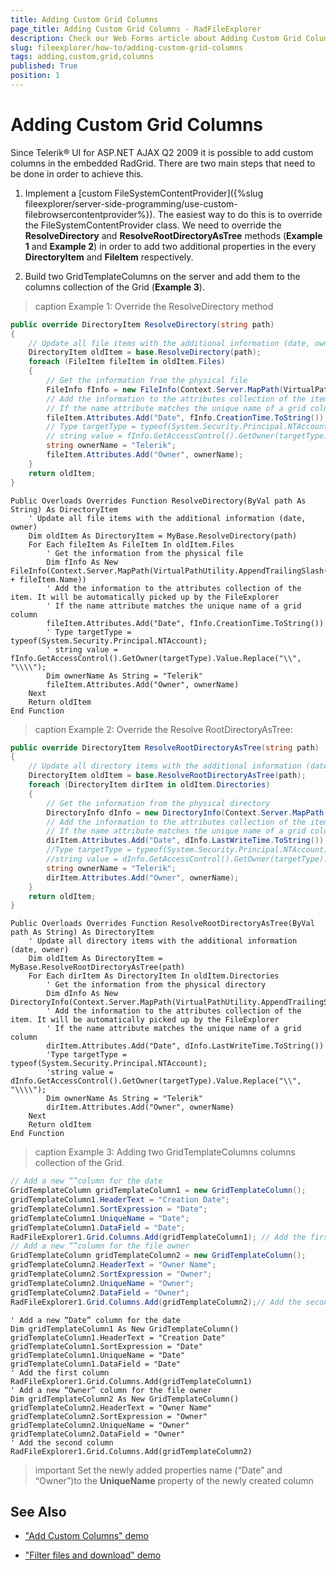 ```yaml
---
title: Adding Custom Grid Columns
page_title: Adding Custom Grid Columns - RadFileExplorer
description: Check our Web Forms article about Adding Custom Grid Columns.
slug: fileexplorer/how-to/adding-custom-grid-columns
tags: adding,custom,grid,columns
published: True
position: 1
---
```


# Adding Custom Grid Columns

Since Telerik® UI for ASP.NET AJAX Q2 2009 it is possible to add custom columns in the embedded RadGrid. There are two main steps that need to be done in order to achieve this.

1. Implement a [custom FileSystemContentProvider]({%slug fileexplorer/server-side-programming/use-custom-filebrowsercontentprovider%}). The easiest way to do this is to override the FileSystemContentProvider class. We need to override the **ResolveDirectory** and **ResolveRootDirectoryAsTree** methods (**Example 1** and **Example 2**) in order to add two additional properties in the every **DirectoryItem** and **FileItem** respectively.

2. Build two GridTemplateColumns on the server and add them to the columns collection of the Grid (**Example 3**).

>caption Example 1: Override the ResolveDirectory method

````C#
public override DirectoryItem ResolveDirectory(string path)
{
	// Update all file items with the additional information (date, owner)
	DirectoryItem oldItem = base.ResolveDirectory(path);
	foreach (FileItem fileItem in oldItem.Files)
	{
		// Get the information from the physical file
		FileInfo fInfo = new FileInfo(Context.Server.MapPath(VirtualPathUtility.AppendTrailingSlash(oldItem.Path) + fileItem.Name));
		// Add the information to the attributes collection of the item. It will be automatically picked up by the FileExplorer
		// If the name attribute matches the unique name of a grid column
		fileItem.Attributes.Add("Date", fInfo.CreationTime.ToString());
		// Type targetType = typeof(System.Security.Principal.NTAccount);
		// string value = fInfo.GetAccessControl().GetOwner(targetType).Value.Replace("\\", "\\\\");
		string ownerName = "Telerik";
		fileItem.Attributes.Add("Owner", ownerName);
	}
	return oldItem;
}
````
````VB
Public Overloads Overrides Function ResolveDirectory(ByVal path As String) As DirectoryItem
	' Update all file items with the additional information (date, owner)
	Dim oldItem As DirectoryItem = MyBase.ResolveDirectory(path)
	For Each fileItem As FileItem In oldItem.Files
		' Get the information from the physical file
		Dim fInfo As New FileInfo(Context.Server.MapPath(VirtualPathUtility.AppendTrailingSlash(oldItem.Path) + fileItem.Name))
		' Add the information to the attributes collection of the item. It will be automatically picked up by the FileExplorer
		' If the name attribute matches the unique name of a grid column
		fileItem.Attributes.Add("Date", fInfo.CreationTime.ToString())
		' Type targetType = typeof(System.Security.Principal.NTAccount);
		' string value = fInfo.GetAccessControl().GetOwner(targetType).Value.Replace("\\", "\\\\");
		Dim ownerName As String = "Telerik"
		fileItem.Attributes.Add("Owner", ownerName)
	Next
	Return oldItem
End Function
````

>caption Example 2: Override the Resolve RootDirectoryAsTree:

````C#
public override DirectoryItem ResolveRootDirectoryAsTree(string path)
{
	// Update all directory items with the additional information (date, owner)
	DirectoryItem oldItem = base.ResolveRootDirectoryAsTree(path);
	foreach (DirectoryItem dirItem in oldItem.Directories)
	{
		// Get the information from the physical directory
		DirectoryInfo dInfo = new DirectoryInfo(Context.Server.MapPath(VirtualPathUtility.AppendTrailingSlash(dirItem.Path)));
		// Add the information to the attributes collection of the item. It will be automatically picked up by the FileExplorer
		// If the name attribute matches the unique name of a grid column
		dirItem.Attributes.Add("Date", dInfo.LastWriteTime.ToString());
		//Type targetType = typeof(System.Security.Principal.NTAccount);
		//string value = dInfo.GetAccessControl().GetOwner(targetType).Value.Replace("\\", "\\\\");
		string ownerName = "Telerik";
		dirItem.Attributes.Add("Owner", ownerName);
	}
	return oldItem;
}
````
````VB
Public Overloads Overrides Function ResolveRootDirectoryAsTree(ByVal path As String) As DirectoryItem
	' Update all directory items with the additional information (date, owner)
	Dim oldItem As DirectoryItem = MyBase.ResolveRootDirectoryAsTree(path)
	For Each dirItem As DirectoryItem In oldItem.Directories
		' Get the information from the physical directory
		Dim dInfo As New DirectoryInfo(Context.Server.MapPath(VirtualPathUtility.AppendTrailingSlash(dirItem.Path)))
		' Add the information to the attributes collection of the item. It will be automatically picked up by the FileExplorer
		' If the name attribute matches the unique name of a grid column
		dirItem.Attributes.Add("Date", dInfo.LastWriteTime.ToString())
		'Type targetType = typeof(System.Security.Principal.NTAccount);
		'string value = dInfo.GetAccessControl().GetOwner(targetType).Value.Replace("\\", "\\\\");
		Dim ownerName As String = "Telerik"
		dirItem.Attributes.Add("Owner", ownerName)
	Next
	Return oldItem
End Function
````


>caption Example 3: Adding two GridTemplateColumns columns collection of the Grid.

````C#
// Add a new “”column for the date
GridTemplateColumn gridTemplateColumn1 = new GridTemplateColumn();
gridTemplateColumn1.HeaderText = "Creation Date";
gridTemplateColumn1.SortExpression = "Date";
gridTemplateColumn1.UniqueName = "Date";
gridTemplateColumn1.DataField = "Date";
RadFileExplorer1.Grid.Columns.Add(gridTemplateColumn1); // Add the first column
// Add a new “”column for the file owner
GridTemplateColumn gridTemplateColumn2 = new GridTemplateColumn();
gridTemplateColumn2.HeaderText = "Owner Name";
gridTemplateColumn2.SortExpression = "Owner";
gridTemplateColumn2.UniqueName = "Owner";
gridTemplateColumn2.DataField = "Owner";
RadFileExplorer1.Grid.Columns.Add(gridTemplateColumn2);// Add the second column 
````
````VB
' Add a new “Date” column for the date
Dim gridTemplateColumn1 As New GridTemplateColumn()
gridTemplateColumn1.HeaderText = "Creation Date"
gridTemplateColumn1.SortExpression = "Date"
gridTemplateColumn1.UniqueName = "Date"
gridTemplateColumn1.DataField = "Date"
' Add the first column
RadFileExplorer1.Grid.Columns.Add(gridTemplateColumn1)
' Add a new “Owner” column for the file owner
Dim gridTemplateColumn2 As New GridTemplateColumn()
gridTemplateColumn2.HeaderText = "Owner Name"
gridTemplateColumn2.SortExpression = "Owner"
gridTemplateColumn2.UniqueName = "Owner"
gridTemplateColumn2.DataField = "Owner"
' Add the second column
RadFileExplorer1.Grid.Columns.Add(gridTemplateColumn2)
````

>important Set the newly added properties name (“Date” and “Owner”)to the **UniqueName** property of the newly created column

## See Also

 * ["Add Custom Columns" demo](https://demos.telerik.com/aspnet-ajax/fileexplorer/examples/applicationscenarios/customgridcolumns/defaultcs.aspx)

 * ["Filter files and download" demo](https://demos.telerik.com/aspnet-ajax/fileexplorer/examples/applicationscenarios/filteranddownloadfiles/defaultcs.aspx)
